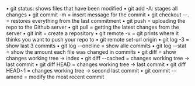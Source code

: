 
• git status: shows files that have been modified
• git add -A: stages all changes 
• git commit -m = insert message for the commit 
• git checkout --. = restores everything from the last commitment 
• git push = uploading the repo to the Github server 
• git pull = getting the latest changes from the server 
• git init = create a repository 
• git remote -v = git prints where it thinks you want to push your repo to 
• git remote set-url origin 
• git log -3 = show last 3 commits 
• git log --oneline = show alle commits 
• git log --stat = show the amount each file was changed in commits 
• git diff = show changes working tree -> index 
• git diff --cached = changes working tree -> last commit 
• git diff HEAD = changes working tree -> last commit 
• git diff HEAD~1 = changes working tree -> second last commit 
• git commit --amend = modify the most recent commit
